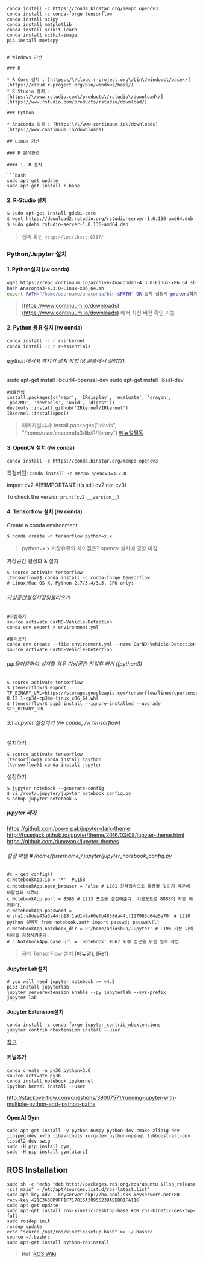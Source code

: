 ```
conda install -c https://conda.binstar.org/menpo opencv3
conda install -c conda-forge tensorflow
conda install scipy
conda install matplotlib
conda install scikit-learn
conda install scikit-image
pip install moviepy
``

# Windows 기반 

### R

* R Core 설치 : [https:\/\/cloud.r-project.org\/bin\/windows\/base\/](https://cloud.r-project.org/bin/windows/base/)
* R Studio 설치 : [https:\/\/www.rstudio.com\/products\/rstudio\/download\/](https://www.rstudio.com/products/rstudio/download/)

### Python

* Anaconda 설치 : [https:\/\/www.continuum.io\/downloads](https://www.continuum.io/downloads)

## Linux 기반

### R 분석환경

#### 1. R 설치

```bash
sudo apt-get update
sudo apt-get install r-base
```

#### 2. R-Studio 설치

```bash
$ sudo apt-get install gdebi-core
$ wget https://download2.rstudio.org/rstudio-server-1.0.136-amd64.deb
$ sudo gdebi rstudio-server-1.0.136-amd64.deb
```

> 접속 확인 `http://localhost:8787/`

### Python\/Jupyter 설치

#### 1. Python설치 \(/w conda\)

```bash
wget https://repo.continuum.io/archive/Anaconda3-4.3.0-Linux-x86_64.sh
bash Anaconda3-4.3.0-Linux-x86_64.sh
export PATH="/home/username/anaconda/bin:$PATH" OR 설치 설정시 pretend하기
```

> [https://www.continuum.io/downloads](https://www.continuum.io/downloads) 에서 최신 버전 확인 가능


#### 2. Python 용 R 설치 \(/w conda\)

```bash
conda install -c r r-irkernel
conda install -c r r-essentials
```

###### ipython에서 R 패지키 설치 방법 \(R 콘솔에서 실행??\)

sudo apt-get install libcurl4-openssl-dev
sudo apt-get install libssl-dev
```
#R쉘진입
install.packages(c('repr', 'IRdisplay', 'evaluate', 'crayon', 'pbdZMQ', 'devtools', 'uuid', 'digest'))
devtools::install_github('IRkernel/IRkernel')
IRkernel::installspec()
```

> 패키지설치시: install.packages("ldavis", "/home/user/anaconda3/lib/R/library")
> [메뉴얼필독](https://www.r-bloggers.com/jupyter-and-r-markdown-notebooks-with-r/amp/)




#### 3. OpenCV 설치 \(/w conda\)

`conda install -c https://conda.binstar.org/menpo opencv3`

특정버젼: `conda install -c menpo opencv3=3.2.0`

import cv2 #(!!!IMPORTANT it’s still cv2 not cv3)

To check the version `print(cv2.__version__)`



#### 4. Tensorflow 설치 \(/w conda\)

Create a conda environment

```
$ conda create -n tensorflow python=x.x
```

> python=x.x 지정유뮤의 차이점은? opencv 설치에 영향 미침

가상공간 활성화 & 설치

```
$ source activate tensorflow
(tensorflow)$ conda install -c conda-forge tensorflow
# Linux/Mac OS X, Python 2.7/3.4/3.5, CPU only:
```

###### 가상공간설정저장및불러오기
```
#저장하기
source activate CarND-Vehicle-Detection
conda env export > environment.yml

#불러오기
conda env create --file environment.yml --name CarND-Vehicle-Detection
source activate CarND-Vehicle-Detection
```

###### pip을이용하여 설치할 경우 가상공간 진입후 하기 ([python3)
```
$ source activate tensorflow
$ (tensorflow)$ export TF_BINARY_URL=https://storage.googleapis.com/tensorflow/linux/cpu/tensorflow-0.12.1-cp34-cp34m-linux_x86_64.whl
$ (tensorflow)$ pip3 install --ignore-installed --upgrade $TF_BINARY_URL
```

###### 3.1 Jupyter 설정하기 \(/w conda, /w tensorflow\)

설치하기

```
$ source activate tensorflow
(tensorflow)$ conda install ipython
(tensorflow)$ conda install jupyter
```

설정하기

```
$ jupyter notebook --generate-config
$ vi /root/.jupyter/jupyter_notebook_config.py
$ nohup jupyter notebook &
```

##### jupyter 테마
https://github.com/powerpak/jupyter-dark-theme
http://haanjack.github.io/jupyter/theme/2016/03/08/jupyter-theme.html
https://github.com/dunovank/jupyter-themes

###### 설정 파일 \# /home/\(username\)/.jupyter/jupyter\_notebook\_config.py
```
#c = get_config()
c.NotebookApp.ip = '*'  #L158
c.NotebookApp.open_browser = False # L201 원격접속으로 활용할 것이기 때문에 비활성화 시켰다.
c.NotebookApp.port = 8585 # L213 포트를 설정해준다. 기본포트로 8888이 자동 배정된다.
c.NotebookApp.password = u'sha1:a8dee43a3a44:b18f1ad149a60efb4838da44cf127985d64a5e70' # L210 python 실행후 from notebook.auth import passwd; passwd\(\)
c.NotebookApp.notebook_dir = u'/home/adioshun/Jupyter' # L195 기본 디렉터리를 지정시켜준다.
# c.NotebookApp.base_url = 'notebook' #L67 외부 접근을 위한 필수 작업
```

> 공식 TensorFlow 설치 [[메뉴얼]](https://www.tensorflow.org/versions/master/get_started/os_setup), [[Ref]](http://b.winterj.me/220858584491)

#### Jupyter Lab설치

```
# you will need jupyter notebook >= v4.2
pip3 install jupyterlab
jupyter serverextension enable --py jupyterlab --sys-prefix
jupyter lab
```
#### Jupyter Extension설치
```
conda install -c conda-forge jupyter_contrib_nbextensions
jupyter contrib nbextension install --user
```
[참고](https://github.com/ipython-contrib/jupyter_contrib_nbextensions)


#### 커널추가 
```
conda create -n py36 python=3.6
source activate py36
conda install notebook ipykernel
ipython kernel install --user 
``` 

http://stackoverflow.com/questions/39007571/running-jupyter-with-multiple-python-and-ipython-paths

#### OpenAI Gym
```
sudo apt-get install -y python-numpy python-dev cmake zlib1g-dev libjpeg-dev xvfb libav-tools xorg-dev python-opengl libboost-all-dev libsdl2-dev swig
sudo -H pip install gym
sudo -H pip install gym[atari]
```
 ## ROS Installation
```
sudo sh -c 'echo "deb http://packages.ros.org/ros/ubuntu $(lsb_release -sc) main" > /etc/apt/sources.list.d/ros-latest.list'
sudo apt-key adv --keyserver hkp://ha.pool.sks-keyservers.net:80 --recv-key 421C365BD9FF1F717815A3895523BAEEB01FA116
sudo apt-get update
sudo apt-get install ros-kinetic-desktop-base #OR ros-kinetic-desktop-full  
sudo rosdep init
rosdep update
echo "source /opt/ros/kinetic/setup.bash" >> ~/.bashrc
source ~/.bashrc
sudo apt-get install python-rosinstall
```
> Ref :[ROS Wiki](http://wiki.ros.org/kinetic/Installation/Ubuntu)
